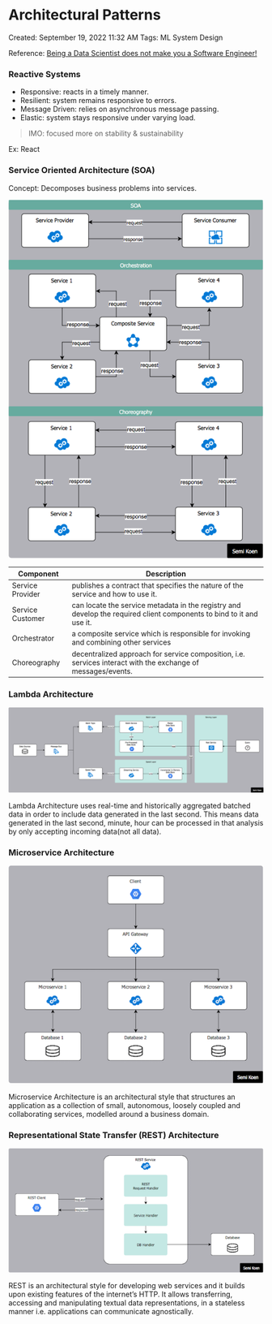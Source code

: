# Architectural Patterns

Created: September 19, 2022 11:32 AM
Tags: ML System Design

Reference: [Being a Data Scientist does not make you a Software Engineer!](https://towardsdatascience.com/being-a-data-scientist-does-not-make-you-a-software-engineer-c64081526372)

### **Reactive Systems**

- Responsive: reacts in a timely manner.
- Resilient: system remains responsive to errors.
- Message Driven: relies on asynchronous message passing.
- Elastic: system stays responsive under varying load.

> IMO: focused more on stability & sustainability
> 

Ex: React

### **Service Oriented Architecture (SOA)**

Concept: Decomposes business problems into services.

![SOA.png](https://github.com/sj123r/Assets/blob/main/2_Architectural_Patterns/Architectural%20Patterns/SOA.png)

| Component | Description |
| --- | --- |
| Service Provider | publishes a contract that specifies the nature of the service and how to use it. |
| Service Customer | can locate the service metadata in the registry and develop the required client components to bind to it and use it. |
| Orchestrator | a composite service which is responsible for invoking and combining other services |
| Choreography | decentralized approach for service composition, i.e. services interact with the exchange of messages/events. |

### **Lambda Architecture**

![Lambda_Architecture.png](https://github.com/sj123r/Assets/blob/main/Lambda_Architecture.png)

Lambda Architecture uses real-time and historically aggregated batched data in order to include data generated in the last second. This means data generated in the last second, minute, hour can be processed in that analysis by only accepting incoming data(not all data).

### **Microservice Architecture**

![Microservice.png](https://github.com/sj123r/Assets/blob/main/Microservice.png)

Microservice Architecture is an architectural style that structures an application as a collection of small, autonomous, loosely coupled and collaborating services, modelled around a business domain.

### **Representational State Transfer (REST) Architecture**

![Rest.png](https://github.com/sj123r/Assets/blob/main/Rest.png)

REST is an architectural style for developing web services and it builds upon existing features of the internet’s HTTP. It allows transferring, accessing and manipulating textual data representations, in a stateless manner i.e. applications can communicate agnostically.